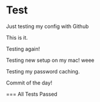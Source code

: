 Test
====

Just testing my config with Github

This is it.

Testing again!

Testing new setup on my mac! weee

Testing my password caching.

Commit of the day!

===
All Tests Passed